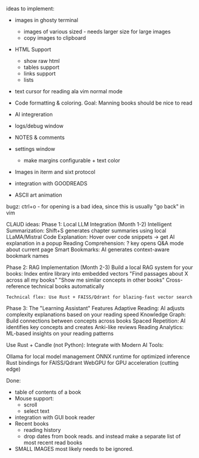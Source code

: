 ideas to implement:
 - images in ghosty terminal
     - images of various sized - needs larger size for large images
     - copy images to clipboard
 - HTML Support
     - show raw html
     - tables support
     - links support 
     - lists 
 - text cursor for reading ala vim normal mode
 - Code formatting & coloring. Goal: Manning books should be nice to read
 - AI integreration
 - logs/debug window
 - NOTES & comments
 - settings window
     - make margins configurable + text color 
 - Images in iterm and sixt protocol

 - integration with GOODREADS
 - ASCII art animation

bugz: 
ctrl+o - for opening is a bad idea, since this is usually "go back" in vim


CLAUD ideas:
Phase 1: Local LLM Integration (Month 1-2)
    Intelligent Summarization: Shift+S generates chapter summaries using local LLaMA/Mistral
    Code Explanation: Hover over code snippets → get AI explanation in a popup
    Reading Comprehension: ? key opens Q&A mode about current page
    Smart Bookmarks: AI generates context-aware bookmark names

Phase 2: RAG Implementation (Month 2-3)
    Build a local RAG system for your books:
    Index entire library into embedded vectors
    "Find passages about X across all my books"
    "Show me similar concepts in other books"
    Cross-reference technical books automatically

    Technical flex: Use Rust + FAISS/Qdrant for blazing-fast vector search

Phase 3: The "Learning Assistant" Features
    Adaptive Reading: AI adjusts complexity explanations based on your reading speed
    Knowledge Graph: Build connections between concepts across books
    Spaced Repetition: AI identifies key concepts and creates Anki-like reviews
    Reading Analytics: ML-based insights on your reading patterns

Use Rust + Candle (not Python):
Integrate with Modern AI Tools:

Ollama for local model management
ONNX runtime for optimized inference
Rust bindings for FAISS/Qdrant
WebGPU for GPU acceleration (cutting edge)

Done:
 - table of contents of a book
 - Mouse support: 
   - scroll
   - select text
 - integration with GUI book reader 
 - Recent books
     - reading history
     - drop dates from book reads. and instead make a separate list of most recent read books
 - SMALL IMAGES most likely needs to be ignored. 
